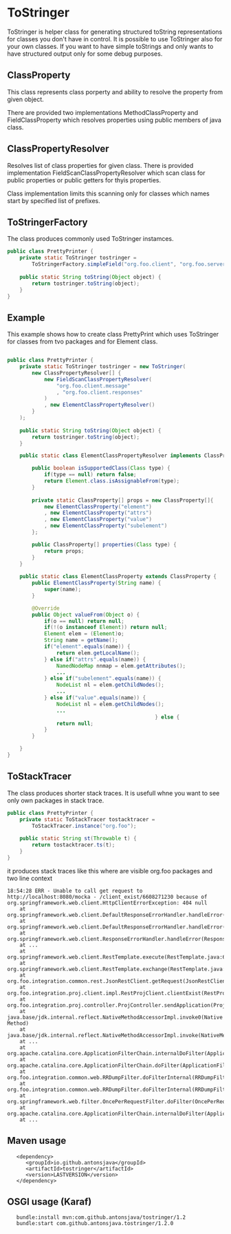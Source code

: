 
# ToStringer

ToStringer is helper class for generating structured toString representations
for classes you don't have in control. It is possible to use ToStringer also for 
your own classes. If you want to have simple toStrings and only wants to have 
structured output only for some debug purposes. 

## ClassProperty

This class represents class porperty and ability to resolve the property from 
given object.

There are provided two implementations MethodClassProperty and FieldClassProperty
which resolves properties using public members of java class.

## ClassPropertyResolver

Resolves list of class properties for given class. There is provided implementation 
FieldScanClassPropertyResolver which scan class for public properties or public getters 
for thyis properties.

Class implementation limits this scanning only for classes which names start by 
specified list of prefixes.

## ToStringerFactory

The class produces commonly used ToStringer instamces. 

```java
public class PrettyPrinter {
    private static ToStringer tostringer = 
		ToStringerFactory.simpleField("org.foo.client", "org.foo.server");
    
    public static String toString(Object object) {
        return tostringer.toString(object);
    }    
}
```

## Example

This example shows how to create class PrettyPrint which uses ToStringer for classes 
from tvo packages and for Element class.

```java

public class PrettyPrinter {
    private static ToStringer tostringer = new ToStringer(
        new ClassPropertyResolver[] {
            new FieldScanClassPropertyResolver(
                "org.foo.client.message"
                , "org.foo.client.responses"
            )
            , new ElementClassPropertyResolver()
        }
    );
    
    public static String toString(Object object) {
        return tostringer.toString(object);
    }    

    public static class ElementClassPropertyResolver implements ClassPropertyResolver {

        public boolean isSupportedClass(Class type) {
            if(type == null) return false;
            return Element.class.isAssignableFrom(type);
        }
        
        private static ClassProperty[] props = new ClassProperty[]{
            new ElementClassProperty("element")
            , new ElementClassProperty("attrs")
            , new ElementClassProperty("value")
            , new ElementClassProperty("subelement")
        };

        public ClassProperty[] properties(Class type) {
            return props;
        }
    }
    
    public static class ElementClassProperty extends ClassProperty {
        public ElementClassProperty(String name) {
            super(name);
        }

        @Override
        public Object valueFrom(Object o) {
            if(o == null) return null;
            if(!(o instanceof Element)) return null;
            Element elem = (Element)o;
            String name = getName();
            if("element".equals(name)) {
                return elem.getLocalName();
            } else if("attrs".equals(name)) {
                NamedNodeMap nnmap = elem.getAttributes();
                ...
            } else if("subelement".equals(name)) {
                NodeList nl = elem.getChildNodes();
                ...
            } else if("value".equals(name)) {
                NodeList nl = elem.getChildNodes();
                ...
												} else {
                return null;
            }
        }

    }
}
```
## ToStackTracer

The class produces shorter stack traces. It is usefull whne you want to see 
only own packages in stack trace.

```java
public class PrettyPrinter {
    private static ToStackTracer tostacktracer = 
		ToStackTracer.instance("org.foo");
    
    public static String st(Throwable t) {
        return tostacktracer.ts(t);
    }    
}
```
it produces stack traces like this where are visible org.foo packages and two line context
```
18:54:28 ERR - Unable to call get request to http://localhost:8080/mocka - /client_exist/6608271230 because of org.springframework.web.client.HttpClientErrorException: 404 null
	at org.springframework.web.client.DefaultResponseErrorHandler.handleError(DefaultResponseErrorHandler.java:94)
	at org.springframework.web.client.DefaultResponseErrorHandler.handleError(DefaultResponseErrorHandler.java:79)
	at org.springframework.web.client.ResponseErrorHandler.handleError(ResponseErrorHandler.java:63)
	at ...
	at org.springframework.web.client.RestTemplate.execute(RestTemplate.java:680)
	at org.springframework.web.client.RestTemplate.exchange(RestTemplate.java:600)
	at org.foo.integration.common.rest.JsonRestClient.getRequest(JsonRestClient.java:48)
	at org.foo.integration.proj.client.impl.RestProjClient.clientExist(RestProjClient.java:53)
	at org.foo.integration.proj.controller.ProjController.sendApplication(ProjController.java:106)
	at java.base/jdk.internal.reflect.NativeMethodAccessorImpl.invoke0(Native Method)
	at java.base/jdk.internal.reflect.NativeMethodAccessorImpl.invoke(NativeMethodAccessorImpl.java:62)
	at ...
	at org.apache.catalina.core.ApplicationFilterChain.internalDoFilter(ApplicationFilterChain.java:193)
	at org.apache.catalina.core.ApplicationFilterChain.doFilter(ApplicationFilterChain.java:166)
	at org.foo.integration.common.web.RRDumpFilter.doFilterInternal(RRDumpFilter.java:69)
	at org.foo.integration.common.web.RRDumpFilter.doFilterInternal(RRDumpFilter.java:54)
	at org.springframework.web.filter.OncePerRequestFilter.doFilter(OncePerRequestFilter.java:107)
	at org.apache.catalina.core.ApplicationFilterChain.internalDoFilter(ApplicationFilterChain.java:193)
	at ... 
```


## Maven usage

```
   <dependency>
      <groupId>io.github.antonsjava</groupId>
      <artifactId>tostringer</artifactId>
      <version>LASTVERSION</version>
   </dependency>
```

## OSGI usage (Karaf)

```
   bundle:install mvn:com.github.antonsjava/tostringer/1.2
   bundle:start com.github.antonsjava.tostringer/1.2.0
```



